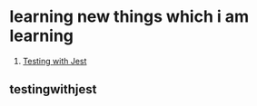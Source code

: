 # learning new things which i am learning

1. [Testing with Jest](https://github.com/lifeparticle/Markdown-Cheatsheet)



## testingwithjest

 
